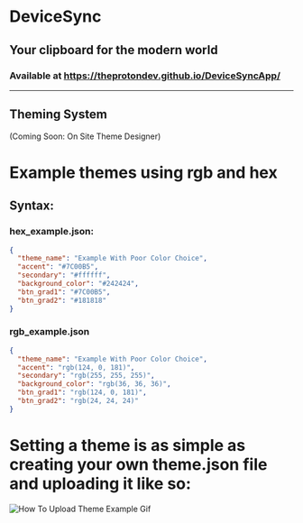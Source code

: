 # DeviceSync
## Your clipboard for the modern world
### Available at https://theprotondev.github.io/DeviceSyncApp/

--------------------
## Theming System
(Coming Soon: On Site Theme Designer)
# Example themes using rgb and hex
## Syntax:
### hex_example.json:
```json
{
  "theme_name": "Example With Poor Color Choice",
  "accent": "#7C00B5",
  "secondary": "#ffffff",
  "background_color": "#242424",
  "btn_grad1": "#7C00B5",
  "btn_grad2": "#181818"
}
```
### rgb_example.json
```json
{
  "theme_name": "Example With Poor Color Choice",
  "accent": "rgb(124, 0, 181)",
  "secondary": "rgb(255, 255, 255)",
  "background_color": "rgb(36, 36, 36)",
  "btn_grad1": "rgb(124, 0, 181)",
  "btn_grad2": "rgb(24, 24, 24)"
}
```
# Setting a theme is as simple as creating your own theme.json file and uploading it like so:
![How To Upload Theme Example Gif](https://i.ibb.co/xh6bBYK/Easy-As-That.gif)
